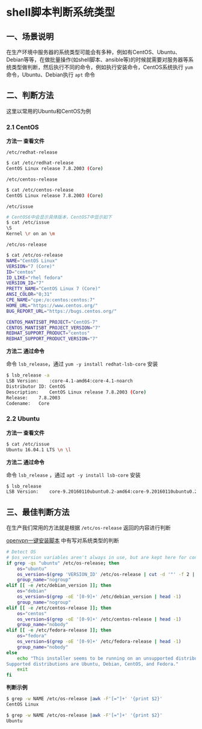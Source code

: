 # shell脚本判断系统类型

## 一、场景说明

在生产环境中服务器的系统类型可能会有多种，例如有CentOS、Ubuntu、Debian等等，在做批量操作(如shell脚本、ansible等)的时候就需要对服务器等系统类型做判断，然后执行不同的命令，例如执行安装命令，CentOS系统执行 `yum` 命令，Ubuntu、Debian执行 `apt` 命令



## 二、判断方法

这里以常用的Ubuntu和CentOS为例

### 2.1 CentOS 

**方法一	查看文件**

`/etc/redhat-release `

```sh
$ cat /etc/redhat-release 
CentOS Linux release 7.8.2003 (Core)
```



`/etc/centos-release`

```sh
$ cat /etc/centos-release
CentOS Linux release 7.8.2003 (Core)
```



`/etc/issue`

```sh
# CentOS6中会显示具体版本，CentOS7中显示如下
$ cat /etc/issue
\S
Kernel \r on an \m
```



`/etc/os-release`

```sh
$ cat /etc/os-release 
NAME="CentOS Linux"
VERSION="7 (Core)"
ID="centos"
ID_LIKE="rhel fedora"
VERSION_ID="7"
PRETTY_NAME="CentOS Linux 7 (Core)"
ANSI_COLOR="0;31"
CPE_NAME="cpe:/o:centos:centos:7"
HOME_URL="https://www.centos.org/"
BUG_REPORT_URL="https://bugs.centos.org/"

CENTOS_MANTISBT_PROJECT="CentOS-7"
CENTOS_MANTISBT_PROJECT_VERSION="7"
REDHAT_SUPPORT_PRODUCT="centos"
REDHAT_SUPPORT_PRODUCT_VERSION="7"
```



**方法二	通过命令**

命令 `lsb_release`，通过 `yum -y install redhat-lsb-core`  安装

```sh
$ lsb_release -a
LSB Version:	:core-4.1-amd64:core-4.1-noarch
Distributor ID:	CentOS
Description:	CentOS Linux release 7.8.2003 (Core)
Release:	7.8.2003
Codename:	Core
```



### 2.2 Ubuntu

**方法一	查看文件**

```sh
$ cat /etc/issue
Ubuntu 16.04.1 LTS \n \l
```



**方法二	通过命令**

命令 `lsb_release` ，通过 `apt -y install lsb-core` 安装

```sh
$ lsb_release 
LSB Version:	core-9.20160110ubuntu0.2-amd64:core-9.20160110ubuntu0.2-noarch:security-9.20160110ubuntu0.2-amd64:security-9.20160110ubuntu0.2-noarch
```



## 三、最佳判断方法

在生产我们常用的方法就是根据 `/etc/os-release` 返回的内容进行判断

[openvpn一键安装脚本](https://github.com/Nyr/openvpn-install/blob/master/openvpn-install.sh) 中有写对系统类型的判断

```sh
# Detect OS
# $os_version variables aren't always in use, but are kept here for convenience
if grep -qs "ubuntu" /etc/os-release; then
	os="ubuntu"
	os_version=$(grep 'VERSION_ID' /etc/os-release | cut -d '"' -f 2 | tr -d '.')
	group_name="nogroup"
elif [[ -e /etc/debian_version ]]; then
	os="debian"
	os_version=$(grep -oE '[0-9]+' /etc/debian_version | head -1)
	group_name="nogroup"
elif [[ -e /etc/centos-release ]]; then
	os="centos"
	os_version=$(grep -oE '[0-9]+' /etc/centos-release | head -1)
	group_name="nobody"
elif [[ -e /etc/fedora-release ]]; then
	os="fedora"
	os_version=$(grep -oE '[0-9]+' /etc/fedora-release | head -1)
	group_name="nobody"
else
	echo "This installer seems to be running on an unsupported distribution.
Supported distributions are Ubuntu, Debian, CentOS, and Fedora."
	exit
fi
```





**判断示例**

```sh
$ grep -w NAME /etc/os-release |awk -F'[="]+' '{print $2}'
CentOS Linux

$ grep -w NAME /etc/os-release |awk -F'[="]+' '{print $2}'
Ubuntu
```

